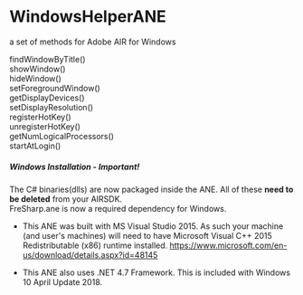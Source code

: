 # WindowsHelperANE

a set of methods for Adobe AIR for Windows

findWindowByTitle()  
showWindow()  
hideWindow()   
setForegroundWindow()   
getDisplayDevices()   
setDisplayResolution()   
registerHotKey()   
unregisterHotKey()   
getNumLogicalProcessors()   
startAtLogin()   


##### Windows Installation - Important!
The C# binaries(dlls) are now packaged inside the ANE. All of these **need to be deleted** from your AIRSDK.     
FreSharp.ane is now a required dependency for Windows. 

* This ANE was built with MS Visual Studio 2015. As such your machine (and user's machines) will need to have Microsoft Visual C++ 2015 Redistributable (x86) runtime installed.
https://www.microsoft.com/en-us/download/details.aspx?id=48145

* This ANE also uses .NET 4.7 Framework. This is included with Windows 10 April Update 2018.
